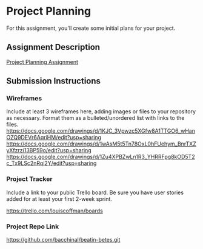 # Project Planning
For this assignment, you'll create some initial plans for your project.

## Assignment Description
[Project Planning Assignment](https://education.launchcode.org/liftoff/modules/assignments/project-planning)

## Submission Instructions

### Wireframes

Include at least 3 wireframes here, adding images or files to your repository as necessary. Format them as a bulleted/unordered list with links to the files.
https://docs.google.com/drawings/d/1KJC_3Vpwzc5XGfw8A1TTGO6_wHanOZQ9DEVr6AqriHM/edit?usp=sharing
https://docs.google.com/drawings/d/1wAsM5t5Tn78OxL0hFUehym_BnrTXZyXfzrzi13BP59o/edit?usp=sharing
https://docs.google.com/drawings/d/1Zu4XPBZwLn1R3_YHRRFpg8kOD5T2c_Tx9LSc2nRqi2Y/edit?usp=sharing


### Project Tracker

Include a link to your public Trello board. Be sure you have user stories added for at least your first 2-week sprint.

https://trello.com/louiscoffman/boards

### Project Repo Link

https://github.com/bacchinal/beatin-betes.git

